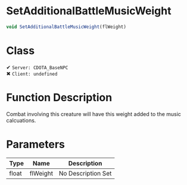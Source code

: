# SetAdditionalBattleMusicWeight
```js
void SetAdditionalBattleMusicWeight(flWeight)
```
# Class
✔ `Server: CDOTA_BaseNPC`  
✖ `Client: undefined`  

# Function Description
Combat involving this creature will have this weight added to the music calcuations.
# Parameters
Type|Name|Description
--|--|--
float|flWeight|No Description Set
